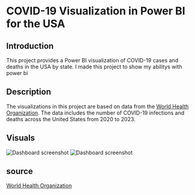 # COVID-19 Visualization in Power BI for the USA
## Introduction
This project provides a Power BI visualization of COVID-19 cases and deaths in the USA by state.
I made this project to show my abilitys with power bi

## Description
The visualizations in this project are based on data from the [World Health Organization](https://www.who.int/emergencies/diseases/novel-coronavirus-2019). The data includes the number of COVID-19 infections and deaths across the United States from 2020 to 2023.

## Visuals

![Dashboard screenshot](https://github.com/IdanRahamimov/covid19_powerbi/blob/main/screenshot/california.png)
![Dashboard screenshot](https://github.com/IdanRahamimov/covid19_powerbi/blob/main/screenshot/reported_cases.png)

## source
[World Health Organization](https://www.who.int/emergencies/diseases/novel-coronavirus-2019)
